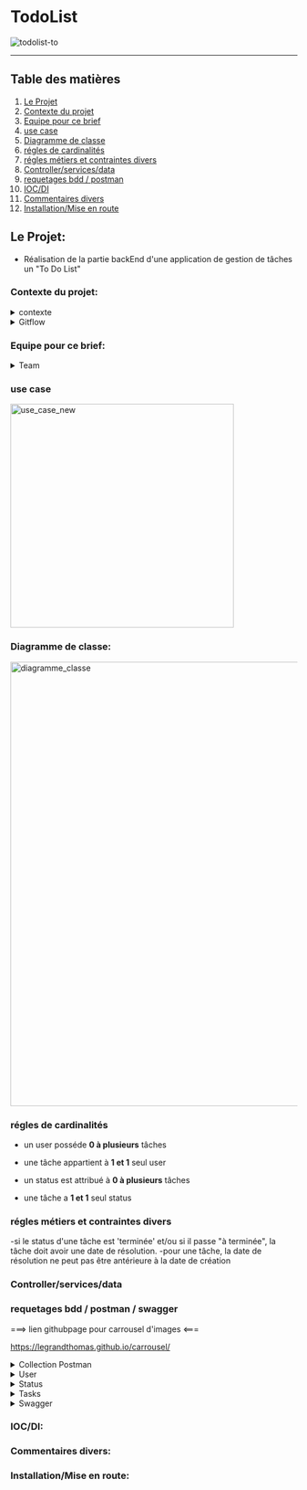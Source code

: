 # TodoList

![todolist-to](https://github.com/LegrandThomas/TodoList/assets/103045194/9564e11a-321b-4e6c-93f0-1239d773351b)

---

## Table des matières

1. [Le Projet](#le-projet)
2. [Contexte du projet](#contexte-du-projet)
3. [Equipe pour ce brief](#equipe-pour-ce-brief)
4. [use case](#use-case)
5. [Diagramme de classe](#diagramme-de-classe)
6. [régles de cardinalités](#régles-de-cardinalités)
7. [régles métiers et contraintes divers](#régles-métiers-et-contraintes-divers)
9. [Controller/services/data](#Controllerservicesdata)
10. [requetages bdd / postman](#requetages-bdd--postman--swagger)
11. [IOC/DI](#iocdi)
12. [Commentaires divers](#Commentaires-divers)
12. [Installation/Mise en route](#installationmise-en-route)





## Le Projet:

* Réalisation de la partie backEnd d'une application de gestion de tâches un "To Do List"

 ### Contexte du projet:
  
  <details>
      <summary>contexte</summary>
      Vous allez concevoir les classes et les liens pour une application de gestion de tâches, également appelée ToDoList. L'objectif de l'application est de permettre aux utilisateurs d'ajouter, afficher, modifier et supprimer des tâches à réaliser et d'indiquer le status de la tâche ( à faire, en cours, terminée).

​
Fonctionnalités requises :

    Ajouter une tâche : L'utilisateur doit pouvoir ajouter une nouvelle tâche à la ToDoList. Chaque tâche aura un titre, une description, une date de création, une date d'échéance et un statut initial (à faire).
    Afficher la liste des tâches : L'utilisateur doit pouvoir voir la liste complète des tâches qu'il a ajoutées à la ToDoList. La liste devrait afficher le titre, la date d'échéance de chaque tâche et le statut.
    Modifier une tâche : L'utilisateur doit pouvoir modifier le titre, la description, la date d'échéance et le statut d'une tâche existante dans la ToDoList.
    Supprimer une tâche : L'utilisateur doit pouvoir supprimer une tâche de la ToDoList s'il n'a plus besoin de la réaliser.
    Filtrage des tâches par statut : Permettre aux utilisateurs de filtrer les tâches par statut (à faire, en cours, terminée).


Fonctionnalités avancées (Optionnelle) :

Pour ceux qui ont bien avancé et finit les fonctionnalités de base, vous pouvez intégrer la gestion des utilisteurs du ToDoList avec un système de connexion à l'application.

Contraintes :

    Concevez les classes pour représenter les entités de votre application : Task (tâche) , User (utilisateur) et Statut.
    Chaque classe doit avoir des propriétés pour représenter les attributs de l'entité. Par exemple, la classe Task pourrait avoir les propriétés suivantes : Title (titre), Description (description), CreatedDate      (date de création) et DueDate (date d'échéance) - User pourrait avoir : FirstName (Prénom), Name (Nom) et Email (Adresse e-mail) - Statut : Value (Valeur) .
    Définissez les liens entre les classes lorsque cela est nécessaire. Par exemple, une tâche est associée à un utilisateur qui l'a créée. Vous pouvez donc créer une relation entre la classe Task , la classe         User et le statut de la tâche.
    Assurez-vous d'utiliser les principes de l'encapsulation, de l'abstraction et de l'héritage pour concevoir vos classes de manière cohérente et modulaire.

N'hésitez pas à utiliser des diagrammes de classes pour visualiser les liens entre vos classes et mieux comprendre la structure de votre application.

L'objectif de ce sujet est de vous familiariser avec les concepts de base de la conception des classes pour une application de gestion de tâches. Bonne conception !


  </details>
  
  
<details>

<summary>Gitflow</summary>

  </details>




   ### Equipe pour ce brief:

<details>
<summary>Team</summary>
 
![femme](https://github.com/LegrandThomas/TodoList/assets/103045194/904ebd31-2c43-459b-9fde-86fd1d12b274)                      Florence

![avatar-homme(2)](https://github.com/LegrandThomas/TodoList/assets/103045194/09641e12-6955-41e5-93af-75fd5a598f32)            JB

![avatar-homme(3)](https://github.com/LegrandThomas/TodoList/assets/103045194/96a8c1ae-94e5-4a14-8b5e-90deb1229a6f)            Monir

![avatar-homme(4)](https://github.com/LegrandThomas/TodoList/assets/103045194/4e0ba620-9066-4a3e-b6e5-990bc296057d)            Pascal

![avatar-homme(5)](https://github.com/LegrandThomas/TodoList/assets/103045194/8d51767b-a971-4209-9e00-430a62fe73d0)            Thomas
   
  </details>

   ### use case


<img width="392" alt="use_case_new" src="https://github.com/LegrandThomas/TodoList/assets/103045194/a0433656-b141-4608-93ae-232eb2a3b4ed">



### Diagramme de classe:

<img width="778" alt="diagramme_classe" src="https://github.com/LegrandThomas/TodoList/assets/103045194/b8782ea6-a88f-4db0-be22-073d7f17a5ea">

### régles de cardinalités

- un user posséde **0 à plusieurs** tâches
- une tâche appartient à **1 et 1** seul user

- un status est attribué à **0 à plusieurs** tâches
- une tâche a **1 et 1** seul status

### régles métiers et contraintes divers

-si le status d'une tâche est 'terminée' et/ou si il passe "à terminée", la tâche doit avoir une date de résolution.
-pour une tâche, la date de résolution ne peut pas être antérieure à la date de création

### Controller/services/data

### requetages bdd / postman / swagger

 ===> lien githubpage pour carrousel d'images <===

https://legrandthomas.github.io/carrousel/

<details>

<summary>Collection Postman</summary>

 ![collection_postman](https://github.com/LegrandThomas/TodoList/assets/103045194/419e54f5-b016-4165-9a68-db70cbe95d8b)
 
</details>

<details>
<summary>User</summary>

![postman_GetAllUsers](https://github.com/LegrandThomas/TodoList/assets/103045194/ea8eb0b5-6787-46b5-95cd-8741fd3795ff)

![postman_CreateUser](https://github.com/LegrandThomas/TodoList/assets/103045194/02cbae84-f565-416b-9160-fc7e6820e716)

![postman_deleteUserById](https://github.com/LegrandThomas/TodoList/assets/103045194/88e87b5e-f7f0-475c-b4f0-bbd20e7553a2)

![postman_GETUserById](https://github.com/LegrandThomas/TodoList/assets/103045194/a6041543-f2c0-4c11-8470-1e40062b53e1)

</details>

<details>
<summary>Status</summary>

![postman_GetallStatus](https://github.com/LegrandThomas/TodoList/assets/103045194/226b0a61-36bf-43c1-a573-606bf40410a6)

![postman_getStatusById](https://github.com/LegrandThomas/TodoList/assets/103045194/d6336617-c39b-4ac1-af3a-82d49b1b9cf4)

</details>


<details>
<summary>Tasks</summary>

![postman_GetAllTasks](https://github.com/LegrandThomas/TodoList/assets/103045194/c8fb835d-7474-4c49-842f-4faea96e4dae)

![postman_createTask](https://github.com/LegrandThomas/TodoList/assets/103045194/a0aa94ec-579f-4e1a-9e2f-cededd62a08a)

![postman_deteleTaskById](https://github.com/LegrandThomas/TodoList/assets/103045194/25330d35-be1d-4545-84cb-36dd19913cd9)

![postman_GetTaksByUserId](https://github.com/LegrandThomas/TodoList/assets/103045194/4c2beb4f-1eb3-4466-9b88-c173b4e1faf8)

![postman_getTaskById](https://github.com/LegrandThomas/TodoList/assets/103045194/8373af3f-1724-4fd9-8474-35d27ad98ec9)

![postman_GetTasksByStatus](https://github.com/LegrandThomas/TodoList/assets/103045194/a85f89db-3179-4f45-a323-1d8d45ab4382)

</details>


<details>
<summary>Swagger</summary>

![swagger1](https://github.com/LegrandThomas/TodoList/assets/103045194/1467ca23-1c83-481d-a203-5f79a64747d3)

![swagger2](https://github.com/LegrandThomas/TodoList/assets/103045194/dd72f443-e25e-4dbe-8680-4c201c6a244f)

</details>

### IOC/DI:

### Commentaires divers:

### Installation/Mise en route:

